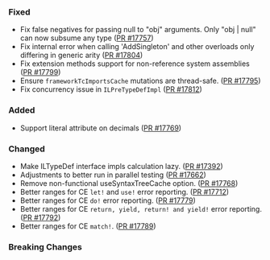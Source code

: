### Fixed

* Fix false negatives for passing null to "obj" arguments. Only "obj | null" can now subsume any type ([PR #17757](https://github.com/dotnet/fsharp/pull/17757))
* Fix internal error when calling 'AddSingleton' and other overloads only differing in generic arity ([PR #17804](https://github.com/dotnet/fsharp/pull/17804))
* Fix extension methods support for non-reference system assemblies ([PR #17799](https://github.com/dotnet/fsharp/pull/17799))
* Ensure `frameworkTcImportsCache` mutations are thread-safe. ([PR #17795](https://github.com/dotnet/fsharp/pull/17795))
* Fix concurrency issue in `ILPreTypeDefImpl`  ([PR #17812](https://github.com/dotnet/fsharp/pull/17812))

### Added

* Support literal attribute on decimals ([PR #17769](https://github.com/dotnet/fsharp/pull/17769))

### Changed

* Make ILTypeDef interface impls calculation lazy. ([PR #17392](https://github.com/dotnet/fsharp/pull/17392))
* Adjustments to better run in parallel testing ([PR #17662](https://github.com/dotnet/fsharp/pull/17662))
* Remove non-functional useSyntaxTreeCache option. ([PR #17768](https://github.com/dotnet/fsharp/pull/17768))
* Better ranges for CE `let!` and `use!` error reporting. ([PR #17712](https://github.com/dotnet/fsharp/pull/17712))
* Better ranges for CE `do!` error reporting. ([PR #17779](https://github.com/dotnet/fsharp/pull/17779))
* Better ranges for CE `return, yield, return! and yield!` error reporting. ([PR #17792](https://github.com/dotnet/fsharp/pull/17792))
* Better ranges for CE `match!`. ([PR #17789](https://github.com/dotnet/fsharp/pull/17789))


### Breaking Changes

